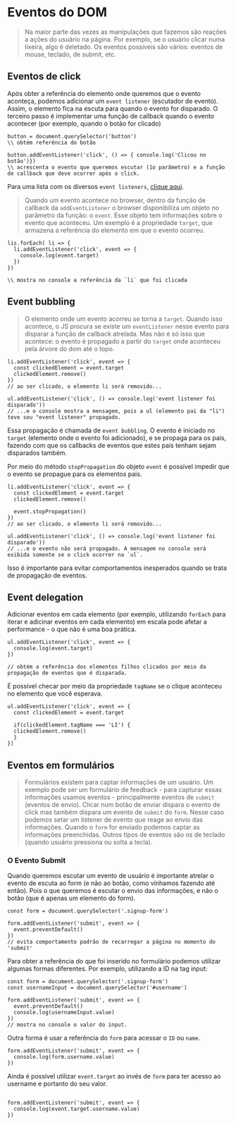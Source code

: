 # Eventos  do DOM

> Na maior parte das vezes as manipulações que fazemos são reações a ações do usuário na página. Por exemplo, se o usuário clicar numa lixeira, algo é deletado. Os eventos possíveis são vários: eventos de mouse, teclado, de submit, etc. 

## Eventos de click

Após obter a referência do elemento onde queremos que o evento aconteça, podemos adicionar um `event listener` (escutador de evento). Assim, o elemento fica na escuta para quando o evento for disparado. O terceiro passo é implementar uma função de callback quando o evento acontecer (por exemplo, quando o botão for clicado)

```
button = document.querySelector('button')
\\ obtém referência do botão

button.addEventListener('click', () => { console.log('Clicou no botão')})
\\ acrescenta o evento que queremos escutar (1o parâmetro) e a função de callback que deve ocorrer após o click.
```

Para uma lista com os diversos `event listeners`, [clique aqui](https://developer.mozilla.org/en-US/docs/Web/Events).


> Quando um evento acontece no browser, dentro da função de callback da `addEventListener` o browser disponibiliza um objeto no parâmetro da função: o `event`. Esse objeto tem informações sobre o evento que aconteceu.  Um exemplo é a propriedade `target`, que armazena a referência do elemento em que o evento ocorreu.

```
lis.forEach( li => {
  li.addEventListener('click', event => {
    console.log(event.target)
  })
})

\\ mostra no console a referência da `li` que foi clicada
```

## Event bubbling

> O elemento onde um evento acorreu se torna a `target`. Quando isso acontece, o JS procura se existe um `eventListener` nesse evento para disparar a função de callback atrelada. Mas não é só isso que acontece: o evento é propagado a partir do `target` onde aconteceu pela árvore do dom até o topo.

```
li.addEventListener('click', event => {
  const clickedElement = event.target
  clickedElement.remove()
})
// ao ser clicado, o elemento li será removido...

ul.addEventListener('click', () => console.log('event listener foi disparado'))
// ...e o console mostra a mensagem, pois a ul (elemento pai da "li") teve seu "event listener" propagado.

```

Essa propagação é chamada de `event bubbling`. O evento é iniciado no `target` (elemento onde o evento foi adicionado), e se propaga para os pais, fazendo com que os callbacks de eventos que estes pais tenham sejam disparados também.

Por meio do método `stopPropagation` do objeto `event` é possível impedir que o evento se propague para os elementos pais.
```
li.addEventListener('click', event => {
  const clickedElement = event.target
  clickedElement.remove()

  event.stopPropagation()
})
// ao ser clicado, o elemento li será removido...

ul.addEventListener('click', () => console.log('event listener foi disparado'))
// ...e o evento não será propagado. A mensagem no console será exibida somente se o click ocorrer na `ul`.
```

Isso é importante para evitar comportamentos inesperados quando se trata de propagação de eventos.


## Event delegation

Adicionar eventos em cada elemento (por exemplo, utilizando `forEach` para iterar e adicinar eventos em cada elemento) em escala pode afetar a performance - o que não é uma boa prática.

```
ul.addEventListener('click', event => {
  console.log(event.target)
})

// obtém a referência dos elementos filhos clicados por meio da propagação de eventos que é disparada.
```


É possível checar por meio da propriedade `tagName` se o clique aconteceu no elemento que você esperava.
```
ul.addEventListener('click', event => {
  const clickedElement = event.target

  if(clickedElement.tagName === 'LI') {
  clickedElement.remove() 
  }
})
```

## Eventos em formulários

> Formulários existem para captar informações de um usuário. Um exemplo pode ser um formulário de feedback - para capturar essas informações usamos eventos - principalmente eventos de `submit` (eventos de envio). Clicar num botão de enviar dispara o evento de click mas também dispara um evento de `submit` do `form`. Nesse caso podemos setar um listener de evento que reage ao envio das informações. Quando o `form` for enviado podemos captar as informações preenchidas. Outros tipos de eventos são os de teclado (quando usuário pressiona ou solta a tecla).

### O Evento Submit

Quando queremos escutar um evento de usuário é importante atrelar o evento de escuta ao form (e não ao botão, como vínhamos fazendo até então). Pois o que queremos é escutar o envio das informações, e não o botão (que é apenas um elemento do form). 
```
const form = document.querySelector('.signup-form')

form.addEventListener('submit', event => {
  event.preventDefault()
})
// evita comportamento padrão de recarregar a página no momento do 'submit'
```

Para obter a referência do que foi inserido no formulário podemos utilizar algumas formas diferentes. Por exemplo, utilizando a ID na tag input:
``` 
const form = document.querySelector('.signup-form')
const usernameInput = document.querySelector('#username')

form.addEventListener('submit', event => {
  event.preventDefault()
  console.log(usernameInput.value)
})
// mostra no console o valor do input.
```

Outra forma é usar a referência do `form` para acessar o `ID` ou `name`.
```
form.addEventListener('submit', event => {
  console.log(form.username.value)
})
```

Ainda é possível utilizar `event.target` ao invés de `form` para ter acesso ao username e portanto do seu valor.
```

form.addEventListener('submit', event => {
  console.log(event.target.username.value)
})
```